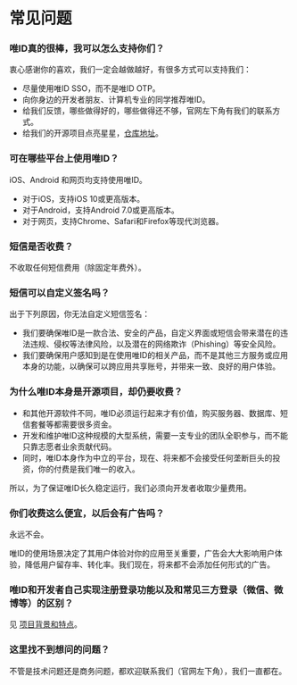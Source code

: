 # 常见问题

### 唯ID真的很棒，我可以怎么支持你们？

衷心感谢你的喜欢，我们一定会越做越好，有很多方式可以支持我们：

* 尽量使用唯ID SSO，而不是唯ID OTP。
* 向你身边的开发者朋友、计算机专业的同学推荐唯ID。
* 给我们反馈，哪些做得好的，哪些做得还不够，官网左下角有我们的联系方式。
* 给我们的开源项目点亮星星，[仓库地址](https://github.com/onlyid)。

### 可在哪些平台上使用唯ID？

iOS、Android 和网页均支持使用唯ID。

* 对于iOS，支持iOS 10或更高版本。
* 对于Android，支持Android 7.0或更高版本。
* 对于网页，支持Chrome、Safari和Firefox等现代浏览器。

### 短信是否收费？

不收取任何短信费用（除固定年费外）。

### 短信可以自定义签名吗？

出于下列原因，你无法自定义短信签名：

* 我们要确保唯ID是一款合法、安全的产品，自定义界面或短信会带来潜在的违法违规、侵权等法律风险，以及潜在的网络欺诈（Phishing）等安全风险。
* 我们要确保用户感知到是在使用唯ID的相关产品，而不是其他三方服务或应用本身的功能，以确保可以跨应用共享账号，并带来一致、良好的用户体验。

### 为什么唯ID本身是开源项目，却仍要收费？

* 和其他开源软件不同，唯ID必须运行起来才有价值，购买服务器、数据库、短信套餐等都需要很多资金。
* 开发和维护唯ID这种规模的大型系统，需要一支专业的团队全职参与，而不能只靠志愿者业余贡献代码。
* 同时，唯ID本身作为中立的平台，现在、将来都不会接受任何垄断巨头的投资，你的付费是我们唯一的收入。

所以，为了保证唯ID长久稳定运行，我们必须向开发者收取少量费用。

### 你们收费这么便宜，以后会有广告吗？

永远不会。

唯ID的使用场景决定了其用户体验对你的应用至关重要，广告会大大影响用户体验，降低用户留存率、转化率。我们现在，将来都不会添加任何形式的广告。

### 唯ID和开发者自己实现注册登录功能以及和常见三方登录（微信、微博等）的区别？

见 [项目背景和特点](/docs/background)。

### 这里找不到想问的问题？

不管是技术问题还是商务问题，都欢迎联系我们（官网左下角），我们一直都在。
